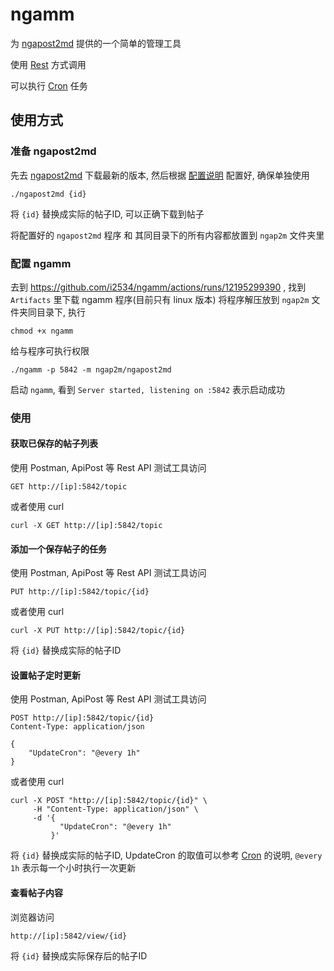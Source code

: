 # ngamm
为 [ngapost2md](https://github.com/ludoux/ngapost2md) 提供的一个简单的管理工具

使用 [Rest](api.rest) 方式调用

可以执行 [Cron](https://godoc.org/github.com/robfig/cron) 任务

## 使用方式
### 准备 ngapost2md

先去 [ngapost2md](https://github.com/ludoux/ngapost2md) 下载最新的版本, 然后根据 [配置说明](https://github.com/ludoux/ngapost2md) 配置好, 确保单独使用 
```
./ngapost2md {id}
```
将 `{id}` 替换成实际的帖子ID, 可以正确下载到帖子

将配置好的 `ngapost2md` 程序 和 其同目录下的所有内容都放置到 `ngap2m` 文件夹里

### 配置 ngamm

去到 https://github.com/i2534/ngamm/actions/runs/12195299390 , 找到 `Artifacts` 里下载 ngamm 程序(目前只有 linux 版本)
将程序解压放到 `ngap2m` 文件夹同目录下, 执行
```
chmod +x ngamm
```
给与程序可执行权限

```
./ngamm -p 5842 -m ngap2m/ngapost2md
```
启动 `ngamm`, 看到 `Server started, listening on :5842` 表示启动成功

### 使用

#### 获取已保存的帖子列表
使用 Postman, ApiPost 等 Rest API 测试工具访问
```
GET http://[ip]:5842/topic
```
或者使用 curl 
```
curl -X GET http://[ip]:5842/topic
```

#### 添加一个保存帖子的任务
使用 Postman, ApiPost 等 Rest API 测试工具访问
```
PUT http://[ip]:5842/topic/{id}
```
或者使用 curl 
```
curl -X PUT http://[ip]:5842/topic/{id}
```
将 `{id}` 替换成实际的帖子ID

#### 设置帖子定时更新
使用 Postman, ApiPost 等 Rest API 测试工具访问
```
POST http://[ip]:5842/topic/{id}
Content-Type: application/json

{
    "UpdateCron": "@every 1h"
}
```
或者使用 curl 
```
curl -X POST "http://[ip]:5842/topic/{id}" \
     -H "Content-Type: application/json" \
     -d '{
           "UpdateCron": "@every 1h"
         }'
```
将 `{id}` 替换成实际的帖子ID, UpdateCron 的取值可以参考 [Cron](https://godoc.org/github.com/robfig/cron) 的说明, `@every 1h` 表示每一个小时执行一次更新

#### 查看帖子内容
浏览器访问
```
http://[ip]:5842/view/{id}
```
将 `{id}` 替换成实际保存后的帖子ID